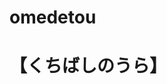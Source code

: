 # omedetou
<!DOCTYPE html>
<html>
    <head>
        <meta charset="utf-8">
         <!-- Compiled and minified CSS -->
    <link rel="stylesheet" href="https://cdnjs.cloudflare.com/ajax/libs/materialize/1.0.0/css/materialize.min.css">
       <meta name ="viewport" content="width=device-width,initial-scale=1.0">
        </head>
    <boby class="red darken-3 write-text">
       <div class="container">
        <h1>【くちばしのうら】</h1> 
       </div>
    </boby>
</html>
